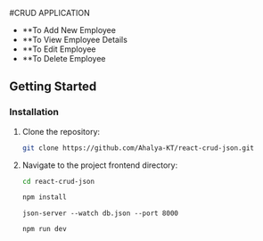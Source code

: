 #CRUD APPLICATION

- \*\*To Add New Employee
- \*\*To View Employee Details
- \*\*To Edit Employee
- \*\*To Delete Employee

## Getting Started

### Installation

1. Clone the repository:

   ```bash
   git clone https://github.com/Ahalya-KT/react-crud-json.git
   ```

2. Navigate to the project frontend directory:

   ```bash
   cd react-crud-json
   ```

   ```bash
   npm install
   ```

   ```run json server
   json-server --watch db.json --port 8000
   ```

   ```bash
   npm run dev
   ```
